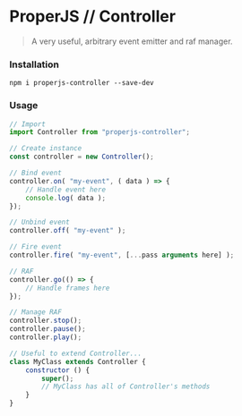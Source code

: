 ProperJS // Controller
======================

> A very useful, arbitrary event emitter and raf manager.



### Installation

```shell
npm i properjs-controller --save-dev
```


### Usage
```javascript
// Import
import Controller from "properjs-controller";

// Create instance
const controller = new Controller();

// Bind event
controller.on( "my-event", ( data ) => {
    // Handle event here
    console.log( data );
});

// Unbind event
controller.off( "my-event" );

// Fire event
controller.fire( "my-event", [...pass arguments here] );

// RAF
controller.go(() => {
    // Handle frames here
});

// Manage RAF
controller.stop();
controller.pause();
controller.play();

// Useful to extend Controller...
class MyClass extends Controller {
    constructor () {
        super();
        // MyClass has all of Controller's methods
    }
}
```
